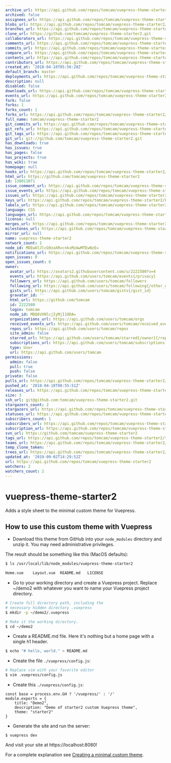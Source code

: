 ```yaml
---
archive_url: https://api.github.com/repos/tomcam/vuepress-theme-starter2/{archive_format}{/ref}
archived: false
assignees_url: https://api.github.com/repos/tomcam/vuepress-theme-starter2/assignees{/user}
blobs_url: https://api.github.com/repos/tomcam/vuepress-theme-starter2/git/blobs{/sha}
branches_url: https://api.github.com/repos/tomcam/vuepress-theme-starter2/branches{/branch}
clone_url: https://github.com/tomcam/vuepress-theme-starter2.git
collaborators_url: https://api.github.com/repos/tomcam/vuepress-theme-starter2/collaborators{/collaborator}
comments_url: https://api.github.com/repos/tomcam/vuepress-theme-starter2/comments{/number}
commits_url: https://api.github.com/repos/tomcam/vuepress-theme-starter2/commits{/sha}
compare_url: https://api.github.com/repos/tomcam/vuepress-theme-starter2/compare/{base}...{head}
contents_url: https://api.github.com/repos/tomcam/vuepress-theme-starter2/contents/{+path}
contributors_url: https://api.github.com/repos/tomcam/vuepress-theme-starter2/contributors
created_at: '2018-04-18T05:56:28Z'
default_branch: master
deployments_url: https://api.github.com/repos/tomcam/vuepress-theme-starter2/deployments
description: null
disabled: false
downloads_url: https://api.github.com/repos/tomcam/vuepress-theme-starter2/downloads
events_url: https://api.github.com/repos/tomcam/vuepress-theme-starter2/events
fork: false
forks: 1
forks_count: 1
forks_url: https://api.github.com/repos/tomcam/vuepress-theme-starter2/forks
full_name: tomcam/vuepress-theme-starter2
git_commits_url: https://api.github.com/repos/tomcam/vuepress-theme-starter2/git/commits{/sha}
git_refs_url: https://api.github.com/repos/tomcam/vuepress-theme-starter2/git/refs{/sha}
git_tags_url: https://api.github.com/repos/tomcam/vuepress-theme-starter2/git/tags{/sha}
git_url: git://github.com/tomcam/vuepress-theme-starter2.git
has_downloads: true
has_issues: true
has_pages: false
has_projects: true
has_wiki: true
homepage: null
hooks_url: https://api.github.com/repos/tomcam/vuepress-theme-starter2/hooks
html_url: https://github.com/tomcam/vuepress-theme-starter2
id: 130011071
issue_comment_url: https://api.github.com/repos/tomcam/vuepress-theme-starter2/issues/comments{/number}
issue_events_url: https://api.github.com/repos/tomcam/vuepress-theme-starter2/issues/events{/number}
issues_url: https://api.github.com/repos/tomcam/vuepress-theme-starter2/issues{/number}
keys_url: https://api.github.com/repos/tomcam/vuepress-theme-starter2/keys{/key_id}
labels_url: https://api.github.com/repos/tomcam/vuepress-theme-starter2/labels{/name}
language: CSS
languages_url: https://api.github.com/repos/tomcam/vuepress-theme-starter2/languages
license: null
merges_url: https://api.github.com/repos/tomcam/vuepress-theme-starter2/merges
milestones_url: https://api.github.com/repos/tomcam/vuepress-theme-starter2/milestones{/number}
mirror_url: null
name: vuepress-theme-starter2
network_count: 1
node_id: MDEwOlJlcG9zaXRvcnkxMzAwMTEwNzE=
notifications_url: https://api.github.com/repos/tomcam/vuepress-theme-starter2/notifications{?since,all,participating}
open_issues: 0
open_issues_count: 0
owner:
  avatar_url: https://avatars2.githubusercontent.com/u/2222580?v=4
  events_url: https://api.github.com/users/tomcam/events{/privacy}
  followers_url: https://api.github.com/users/tomcam/followers
  following_url: https://api.github.com/users/tomcam/following{/other_user}
  gists_url: https://api.github.com/users/tomcam/gists{/gist_id}
  gravatar_id: ''
  html_url: https://github.com/tomcam
  id: 2222580
  login: tomcam
  node_id: MDQ6VXNlcjIyMjI1ODA=
  organizations_url: https://api.github.com/users/tomcam/orgs
  received_events_url: https://api.github.com/users/tomcam/received_events
  repos_url: https://api.github.com/users/tomcam/repos
  site_admin: false
  starred_url: https://api.github.com/users/tomcam/starred{/owner}{/repo}
  subscriptions_url: https://api.github.com/users/tomcam/subscriptions
  type: User
  url: https://api.github.com/users/tomcam
permissions:
  admin: false
  pull: true
  push: false
private: false
pulls_url: https://api.github.com/repos/tomcam/vuepress-theme-starter2/pulls{/number}
pushed_at: '2018-04-18T08:55:51Z'
releases_url: https://api.github.com/repos/tomcam/vuepress-theme-starter2/releases{/id}
size: 3
ssh_url: git@github.com:tomcam/vuepress-theme-starter2.git
stargazers_count: 2
stargazers_url: https://api.github.com/repos/tomcam/vuepress-theme-starter2/stargazers
statuses_url: https://api.github.com/repos/tomcam/vuepress-theme-starter2/statuses/{sha}
subscribers_count: 1
subscribers_url: https://api.github.com/repos/tomcam/vuepress-theme-starter2/subscribers
subscription_url: https://api.github.com/repos/tomcam/vuepress-theme-starter2/subscription
svn_url: https://github.com/tomcam/vuepress-theme-starter2
tags_url: https://api.github.com/repos/tomcam/vuepress-theme-starter2/tags
teams_url: https://api.github.com/repos/tomcam/vuepress-theme-starter2/teams
temp_clone_token: ''
trees_url: https://api.github.com/repos/tomcam/vuepress-theme-starter2/git/trees{/sha}
updated_at: '2019-09-02T14:29:52Z'
url: https://api.github.com/repos/tomcam/vuepress-theme-starter2
watchers: 2
watchers_count: 2
---
```


# vuepress-theme-starter2

Adds a style sheet to the minimal custom theme for Vuepress. 

## How to use this custom theme with Vuepress

* Download this theme from GitHub into your `node_modules` directory and unzip it. You may need administrative privileges.

The result should be something like this (MacOS defaults):

```bash
$ ls /usr/local/lib/node_modules/vuepress-theme-starter2

Home.vue	Layout.vue	README.md	LICENSE
```

* Go to your working directory and create a Vuepress project. Replace ~/demo2 with whatever
you want to name your Vuepress project directory.

```bash
# Create full directory path, including the
# necessary hidden directory .vuepress
$ mkdir -p ~/demo2/.vuepress

# Make it the working directory.
$ cd ~/demo2
```
* Create a README.md file. Here it's nothing but a home page with a single h1 header.

```bash
$ echo "# hello, world." > README.md
```

* Create the file `./vuepress/config.js`:

```bash
# Replace vim with your favorite editor 
$ vim .vuepress/config.js
```

* Create this `./vuepress/config.js`:

```
const base = process.env.GH ? '/vuepress/' : '/'
module.exports = {
    title: "Demo2",
    description: "Demo of starter2 custom Vuepress theme",
    theme: "starter2"
}
```

* Generate the site and run the server:

```
$ vuepress dev
```

And visit your site at https://localhost:8080!

For a complete explanation see [Creating a minimal custom theme](http://vuepressbook.com/custom2.html).

